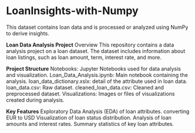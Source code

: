 # LoanInsights-with-Numpy
This dataset contains loan data and is processed or analyzed using NumPy to derive insights. 

**Loan Data Analysis Project**
Overview
This repository contains a data analysis project on a loan dataset. The dataset includes information about loan listings, such as loan amount, term, interest rate, and more.

**Project Structure**
Notebooks: Jupyter Notebooks used for data analysis and visualization.
Loan_Data_Analysis.ipynb: Main notebook containing the analysis.
loan_data_dictionary.xslx: detail of the attribute used in loan data.
loan_data.csv: Raw dataset.
cleaned_loan_data.csv: Cleaned and preprocessed dataset.
Visualizations: Images or files of visualizations created during analysis.

**Key Features**
Exploratory Data Analysis (EDA) of loan attributes.
converting EUR to USD
Visualization of loan status distribution.
Analysis of loan amounts and interest rates.
Summary statistics of key loan attributes.

